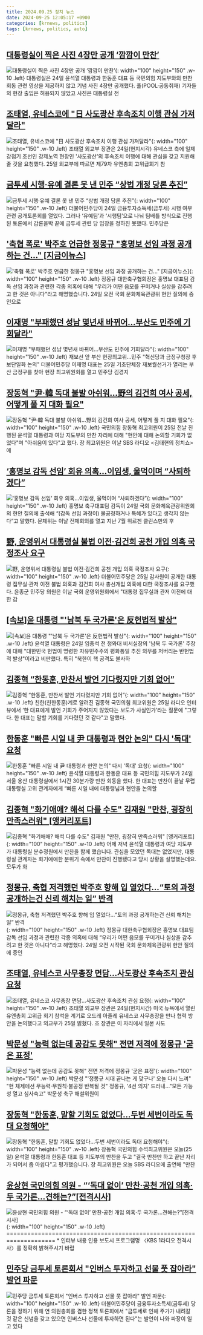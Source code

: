 ```yaml
---
title: 2024.09.25 정치 뉴스
date: 2024-09-25 12:05:17 +0900
categories: [krnews, politics]
tags: [krnews, politics, auto]
---
```

## [대통령실이 찍은 사진 4장만 공개 ‘깜깜이 만찬’](https://n.news.naver.com/mnews/article/020/0003588874)

![대통령실이 찍은 사진 4장만 공개 ‘깜깜이 만찬’](https://mimgnews.pstatic.net/image/origin/020/2024/09/25/3588874.jpg?type=nf220_150){: width="100" height="150" .w-10 .left}
대통령실은 24일 윤석열 대통령과 한동훈 대표 등 국민의힘 지도부와의 만찬 회동 관련 영상을 제공하지 않고 기념 사진 4장만 공개했다. 풀(POOL·공동취재) 기자들의 현장 출입은 허용되지 않았고 사진은 대통령실 전

## [조태열, 유네스코에 "日 사도광산 후속조치 이행 관심 가져달라"](https://n.news.naver.com/mnews/article/003/0012801876)

![조태열, 유네스코에 "日 사도광산 후속조치 이행 관심 가져달라"](https://mimgnews.pstatic.net/image/origin/003/2024/09/25/12801876.jpg?type=nf220_150){: width="100" height="150" .w-10 .left}
조태열 외교부 장관은 24일(현지시각) 유네스코 측에 일제강점기 조선인 강제노역 현장인 '사도광산'의 후속조치 이행에 대해 관심을 갖고 지원해줄 것을 요청했다. 25일 외교부에 따르면 제79차 유엔총회 고위급회기 참

## [금투세 시행·유예 결론 못 낸 민주 “상법 개정 당론 추진”](https://n.news.naver.com/mnews/article/005/0001726876)

![금투세 시행·유예 결론 못 낸 민주 “상법 개정 당론 추진”](https://mimgnews.pstatic.net/image/origin/005/2024/09/25/1726876.jpg?type=nf220_150){: width="100" height="150" .w-10 .left}
더불어민주당이 24일 금융투자소득세(금투세) 시행 여부 관련 공개토론회를 열었다. 그러나 ‘유예팀’과 ‘시행팀’으로 나눠 팀배틀 방식으로 진행된 토론에서 갑론을박 끝에 금투세 관련 당 입장을 정하진 못했다. 민주당은

## ['축협 폭로' 박주호 언급한 정몽규 "홍명보 선임 과정 공개하는 건..." [지금이뉴스]](https://n.news.naver.com/mnews/article/052/0002091225)

!['축협 폭로' 박주호 언급한 정몽규 "홍명보 선임 과정 공개하는 건..." [지금이뉴스]](https://mimgnews.pstatic.net/image/origin/052/2024/09/24/2091225.jpg?type=nf220_150){: width="100" height="150" .w-10 .left}
정몽규 대한축구협회장은 홍명보 대표팀 감독 선임 과정과 관련한 각종 의혹에 대해 "우리가 어떤 음모를 꾸미거나 실상을 감추려고 한 것은 아니다"라고 해명했습니다. 24일 오전 국회 문화체육관광위 현안 질의에 증인으로

## [이재명 "부패했던 성남 몇년새 바뀌어…부산도 민주에 기회달라"](https://n.news.naver.com/mnews/article/001/0014946644)

![이재명 "부패했던 성남 몇년새 바뀌어…부산도 민주에 기회달라"](https://mimgnews.pstatic.net/image/origin/001/2024/09/25/14946644.jpg?type=nf220_150){: width="100" height="150" .w-10 .left}
재보선 앞 부산 현장최고위…민주 "혁신당과 금정구청장 후보단일화 논의" 더불어민주당 이재명 대표는 25일 기초단체장 재보궐선거가 열리는 부산 금정구를 찾아 현장 최고위원회를 열고 민주당 김경지

## [장동혁 "尹·韓 독대 불발 아쉬워…野의 김건희 여사 공세, 어떻게 풀 지 대화 필요"](https://n.news.naver.com/mnews/article/448/0000479274)

![장동혁 "尹·韓 독대 불발 아쉬워…野의 김건희 여사 공세, 어떻게 풀 지 대화 필요"](https://mimgnews.pstatic.net/image/origin/448/2024/09/25/479274.jpg?type=nf220_150){: width="100" height="150" .w-10 .left}
국민의힘 장동혁 최고위원이 25일 전날 진행된 윤석열 대통령과 여당 지도부의 만찬 자리에 대해 "현안에 대해 논의할 기회가 없었다"며 "아쉬움이 있다"고 했다. 장 최고위원은 이날 SBS 라디오 <김태현의 정치쇼>에

## [‘홍명보 감독 선임’ 회유 의혹…이임생, 울먹이며 “사퇴하겠다”](https://n.news.naver.com/mnews/article/025/0003388212)

![‘홍명보 감독 선임’ 회유 의혹…이임생, 울먹이며 “사퇴하겠다”](https://mimgnews.pstatic.net/image/origin/025/2024/09/25/3388212.jpg?type=nf220_150){: width="100" height="150" .w-10 .left}
홍명보 축구대표팀 감독이 24일 국회 문화체육관광위원회의 현안 질의에 출석해 “(감독 선임 과정이) 불공정하거나 특혜가 있다고 생각지 않는다”고 말했다. 문체위는 이날 전체회의를 열고 지난 7월 위르겐 클린스만의 후

## [野, 운영위서 대통령실 불법 이전·김건희 공천 개입 의혹 국정조사 요구](https://n.news.naver.com/mnews/article/277/0005476190)

![野, 운영위서 대통령실 불법 이전·김건희 공천 개입 의혹 국정조사 요구](https://mimgnews.pstatic.net/image/origin/277/2024/09/25/5476190.jpg?type=nf220_150){: width="100" height="150" .w-10 .left}
더불어민주당은 25일 감사원이 공개한 대통령 집무실·관저 이전 불법 의혹과 김건희 여사 총선개입 의혹에 대한 국정조사를 요구했다. 윤종군 민주당 의원은 이날 국회 운영위원회에서 "대통령 집무실과 관저 이전에 대한 감

## [[속보]윤 대통령 "'남북 두 국가론'은 反헌법적 발상"](https://n.news.naver.com/mnews/article/082/0001289699)

![[속보]윤 대통령 "'남북 두 국가론'은 反헌법적 발상"](https://mimgnews.pstatic.net/image/origin/082/2024/09/24/1289699.jpg?type=nf220_150){: width="100" height="150" .w-10 .left}
윤석열 대통령은 24일 임종석 전 청와대 비서실장의 '남북 두 국가론' 주장에 대해 "대한민국 헌법이 명령한 자유민주주의 평화통일 추진 의무를 저버리는 반헌법적 발상"이라고 비판했다. 특히 "북한이 핵 공격도 불사하

## [김종혁 “한동훈, 만찬서 발언 기다렸지만 기회 없어”](https://n.news.naver.com/mnews/article/021/0002661695)

![김종혁 “한동훈, 만찬서 발언 기다렸지만 기회 없어”](https://mimgnews.pstatic.net/image/origin/021/2024/09/25/2661695.jpg?type=nf220_150){: width="100" height="150" .w-10 .left}
친한(친한동훈)계로 알려진 김종혁 국민의힘 최고위원은 25일 라디오 인터뷰에서 ‘한 대표에게 발언 기회가 주어지지 않았다는 보도가 사실인가’라는 질문에 "그렇다. 한 대표는 말할 기회를 기다렸던 것 같다"고 말했다.

## [한동훈 "빠른 시일 내 尹 대통령과 현안 논의" 다시 '독대' 요청](https://n.news.naver.com/mnews/article/011/0004395577)

![한동훈 "빠른 시일 내 尹 대통령과 현안 논의" 다시 '독대' 요청](https://mimgnews.pstatic.net/image/origin/011/2024/09/24/4395577.jpg?type=nf220_150){: width="100" height="150" .w-10 .left}
윤석열 대통령과 한동훈 대표 등 국민의힘 지도부가 24일 서울 용산 대통령실에서 1시간 30분가량 만찬 회동을 했다. 한 대표는 만찬이 끝날 무렵 대통령실 고위 관계자에게 “빠른 시일 내에 대통령님과 현안을 논의할

## [김종혁 "화기애애? 해석 다를 수도" 김재원 "만찬, 굉장히 만족스러워" [앵커리포트]](https://n.news.naver.com/mnews/article/052/0002091551)

![김종혁 "화기애애? 해석 다를 수도" 김재원 "만찬, 굉장히 만족스러워" [앵커리포트]](https://mimgnews.pstatic.net/image/origin/052/2024/09/25/2091551.jpg?type=nf220_150){: width="100" height="150" .w-10 .left}
어제 저녁 윤석열 대통령과 여당 지도부가 대통령실 분수정원에서 만찬을 함께 했습니다. 관심을 모았던 독대는 없었지만, 대통령실 관계자는 화기애애한 분위기 속에서 만찬이 진행됐다고 당시 상황을 설명했는데요. 모두가 화

## [정몽규, 축협 저격했던 박주호 향해 입 열었다…“토의 과정 공개하는건 신뢰 해치는 일” 반격](https://n.news.naver.com/mnews/article/009/0005369162)

![정몽규, 축협 저격했던 박주호 향해 입 열었다…“토의 과정 공개하는건 신뢰 해치는 일” 반격](https://mimgnews.pstatic.net/image/origin/009/2024/09/24/5369162.jpg?type=nf220_150){: width="100" height="150" .w-10 .left}
정몽규 대한축구협회장은 홍명보 대표팀 감독 선임 과정과 관련한 각종 의혹에 대해 “우리가 어떤 음모를 꾸미거나 실상을 감추려고 한 것은 아니다”라고 해명했다. 24일 오전 시작된 국회 문화체육관광위 현안 질의에 증인

## [조태열, 유네스코 사무총장 면담…사도광산 후속조치 관심 요청](https://n.news.naver.com/mnews/article/001/0014946372)

![조태열, 유네스코 사무총장 면담…사도광산 후속조치 관심 요청](https://mimgnews.pstatic.net/image/origin/001/2024/09/25/14946372.jpg?type=nf220_150){: width="100" height="150" .w-10 .left}
조태열 외교부 장관은 24일(현지시간) 미국 뉴욕에서 열린 유엔총회 고위급 회기 참석을 계기로 오드레 아줄레 유네스코 사무총장을 만나 협력 방안을 논의했다고 외교부가 25일 밝혔다. 조 장관은 이 자리에서 일본 사도

## [박문성 "능력 없는데 공감도 못해" 전면 저격에 정몽규 '굳은 표정'](https://n.news.naver.com/mnews/article/586/0000087305)

![박문성 "능력 없는데 공감도 못해" 전면 저격에 정몽규 '굳은 표정'](https://mimgnews.pstatic.net/image/origin/586/2024/09/24/87305.jpg?type=nf220_150){: width="100" height="150" .w-10 .left}
박문성 "'정몽규 시대 끝나는 게 맞구나' 오늘 다시 느껴" "현 체제에선 무능력‧무원칙‧불공정 반복될 것" 정몽규, '4선 의지' 드러내…"모든 가능성 열고 심사숙고" 박문성 축구 해설위원이

## [장동혁 "한동훈, 말할 기회도 없었다…두번 세번이라도 독대 요청해야"](https://n.news.naver.com/mnews/article/057/0001843597)

![장동혁 "한동훈, 말할 기회도 없었다…두번 세번이라도 독대 요청해야"](https://mimgnews.pstatic.net/image/origin/057/2024/09/25/1843597.jpg?type=nf220_150){: width="100" height="150" .w-10 .left}
장동혁 국민의힘 수석최고위원은 오늘(25일) 윤석열 대통령과 한동훈 대표 등 지도부의 만찬을 두고 "결국 만찬만 하고 끝난 자리가 되어서 좀 아쉽다"고 평가했습니다. 장 최고위원은 오늘 SBS 라디오에 출연해 "만찬

## [윤상현 국민의힘 의원 - “‘독대 없이’ 만찬·공천 개입 의혹·두 국가론…견해는?”[전격시사]](https://n.news.naver.com/mnews/article/056/0011806628)

![윤상현 국민의힘 의원 - “‘독대 없이’ 만찬·공천 개입 의혹·두 국가론…견해는?”[전격시사]](https://mimgnews.pstatic.net/image/origin/056/2024/09/25/11806628.jpg?type=nf220_150){: width="100" height="150" .w-10 .left}
==================================================================== * 인터뷰 내용 인용 보도시 프로그램명 〈KBS 1라디오 전격시사〉를 정확히 밝혀주시기 바랍

## [민주당 금투세 토론회서 "인버스 투자하고 선물 풋 잡아라" 발언 파문](https://n.news.naver.com/mnews/article/119/0002875199)

![민주당 금투세 토론회서 "인버스 투자하고 선물 풋 잡아라" 발언 파문](https://mimgnews.pstatic.net/image/origin/119/2024/09/24/2875199.jpg?type=nf220_150){: width="100" height="150" .w-10 .left}
더불어민주당이 금융투자소득세(금투세) 당론을 정하기 위해 연 의원총회를 겸한 정책 토론회에서 "금투세로 인해 주가가 내려갈 것 같은 신념을 갖고 있으면 인버스나 선물에 투자하면 된다"는 발언이 나와 파장이 일고 있다


